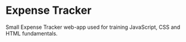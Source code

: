 # Expense Tracker

Small Expense Tracker web-app used for training JavaScript, CSS and HTML fundamentals.